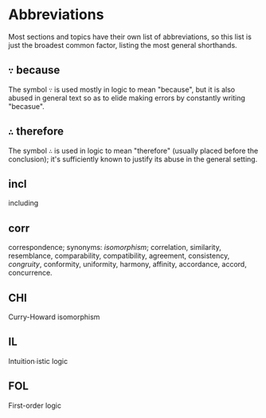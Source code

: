 # Abbreviations

Most sections and topics have their own list of abbreviations, so this list is just the broadest common factor, listing the most general shorthands.

## `∵` because
The symbol `∵` is used mostly in logic to mean "because", but it is also abused in general text so as to elide making errors by constantly writing "becasue".

## `∴` therefore
The symbol `∴` is used in logic to mean "therefore" (usually placed before the conclusion); it's sufficiently known to justify its abuse in the general setting.

## incl
including

## corr
correspondence; synonyms: *isomorphism*; correlation, similarity, resemblance, comparability, compatibility, agreement, consistency, *congruity*, conformity, uniformity, harmony, affinity, accordance, accord, concurrence.

## CHI
Curry-Howard isomorphism

## IL
Intuition∙istic logic

## FOL
First-order logic
